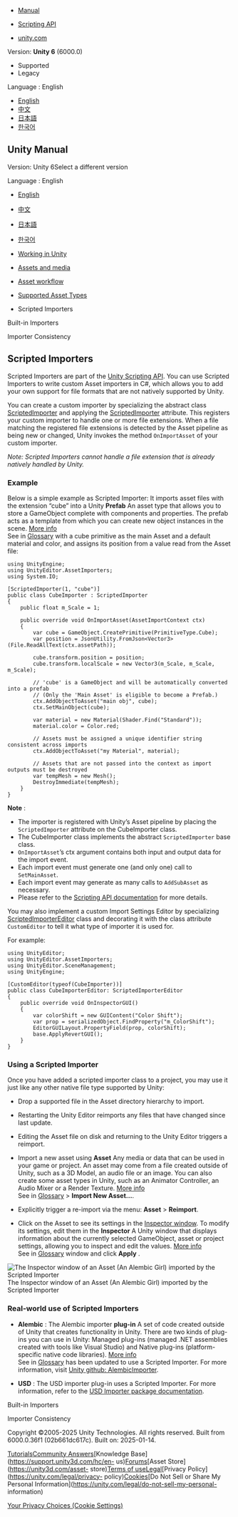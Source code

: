 [](https://docs.unity3d.com)

  * [Manual](../Manual/index.html)
  * [Scripting API](../ScriptReference/index.html)

  * [unity.com](https://unity.com/)

Version: **Unity 6** (6000.0)

  * Supported
  * Legacy

Language : English

  * [English](/Manual/ScriptedImporters.html)
  * [中文](/cn/current/Manual/ScriptedImporters.html)
  * [日本語](/ja/current/Manual/ScriptedImporters.html)
  * [한국어](/kr/current/Manual/ScriptedImporters.html)

[](https://docs.unity3d.com)

## Unity Manual

Version: Unity 6Select a different version

Language : English

  * [English](/Manual/ScriptedImporters.html)
  * [中文](/cn/current/Manual/ScriptedImporters.html)
  * [日本語](/ja/current/Manual/ScriptedImporters.html)
  * [한국어](/kr/current/Manual/ScriptedImporters.html)

  * [Working in Unity](working-in-unity.html)
  * [Assets and media](assets-and-media.html)
  * [Asset workflow](AssetWorkflow.html)
  * [Supported Asset Types](AssetTypes.html)
  * Scripted Importers

[](BuiltInImporters.html)

Built-in Importers

[](ImporterConsistency.html)

Importer Consistency

## Scripted Importers

Scripted Importers are part of the [Unity Scripting API](scripting.html). You
can use Scripted Importers to write custom Asset importers in C#, which allows
you to add your own support for file formats that are not natively supported
by Unity.

You can create a custom importer by specializing the abstract class
[ScriptedImporter](../ScriptReference/AssetImporters.ScriptedImporter.html)
and applying the
[ScriptedImporter](../ScriptReference/AssetImporters.ScriptedImporterAttribute.html)
attribute. This registers your custom importer to handle one or more file
extensions. When a file matching the registered file extensions is detected by
the Asset pipeline as being new or changed, Unity invokes the method
`OnImportAsset` of your custom importer.

_Note: Scripted Importers cannot handle a file extension that is already
natively handled by Unity._

### Example

Below is a simple example as Scripted Importer: It imports asset files with
the extension “cube” into a Unity **Prefab** An asset type that allows you to
store a GameObject complete with components and properties. The prefab acts as
a template from which you can create new object instances in the scene. [More
info](Prefabs.html)  
See in [Glossary](Glossary.html#Prefab) with a cube primitive as the main
Asset and a default material and color, and assigns its position from a value
read from the Asset file:

    
    
    using UnityEngine;
    using UnityEditor.AssetImporters;
    using System.IO;
    
    [ScriptedImporter(1, "cube")]
    public class CubeImporter : ScriptedImporter
    {
        public float m_Scale = 1;
    
        public override void OnImportAsset(AssetImportContext ctx)
        {
            var cube = GameObject.CreatePrimitive(PrimitiveType.Cube);
            var position = JsonUtility.FromJson<Vector3>(File.ReadAllText(ctx.assetPath));
    
            cube.transform.position = position;
            cube.transform.localScale = new Vector3(m_Scale, m_Scale, m_Scale);
    
            // 'cube' is a GameObject and will be automatically converted into a prefab
            // (Only the 'Main Asset' is eligible to become a Prefab.)
            ctx.AddObjectToAsset("main obj", cube);
            ctx.SetMainObject(cube);
    
            var material = new Material(Shader.Find("Standard"));
            material.color = Color.red;
    
            // Assets must be assigned a unique identifier string consistent across imports
            ctx.AddObjectToAsset("my Material", material);
    
            // Assets that are not passed into the context as import outputs must be destroyed
            var tempMesh = new Mesh();
            DestroyImmediate(tempMesh);
        }
    }
    

**Note** :

  * The importer is registered with Unity’s Asset pipeline by placing the `ScriptedImporter` attribute on the CubeImporter class.
  * The CubeImporter class implements the abstract `ScriptedImporter` base class.
  * `OnImportAsset`’s ctx argument contains both input and output data for the import event.
  * Each import event must generate one (and only one) call to `SetMainAsset`.
  * Each import event may generate as many calls to `AddSubAsset` as necessary.
  * Please refer to the [Scripting API documentation](../ScriptReference/AssetImporters.ScriptedImporter.html) for more details.

You may also implement a custom Import Settings Editor by specializing
[ScriptedImporterEditor](../ScriptReference/AssetImporters.ScriptedImporterEditor.html)
class and decorating it with the class attribute `CustomEditor` to tell it
what type of importer it is used for.

For example:

    
    
    using UnityEditor;
    using UnityEditor.AssetImporters;
    using UnityEditor.SceneManagement;
    using UnityEngine;
    
    [CustomEditor(typeof(CubeImporter))]
    public class CubeImporterEditor: ScriptedImporterEditor
    {
        public override void OnInspectorGUI()
        {
            var colorShift = new GUIContent("Color Shift");
            var prop = serializedObject.FindProperty("m_ColorShift");
            EditorGUILayout.PropertyField(prop, colorShift);
            base.ApplyRevertGUI();
        }
    }
    

### Using a Scripted Importer

Once you have added a scripted importer class to a project, you may use it
just like any other native file type supported by Unity:

  * Drop a supported file in the Asset directory hierarchy to import.
  * Restarting the Unity Editor reimports any files that have changed since last update.
  * Editing the Asset file on disk and returning to the Unity Editor triggers a reimport.
  * Import a new asset using **Asset** Any media or data that can be used in your game or project. An asset may come from a file created outside of Unity, such as a 3D Model, an audio file or an image. You can also create some asset types in Unity, such as an Animator Controller, an Audio Mixer or a Render Texture. [More info](AssetWorkflow.html)  
See in [Glossary](Glossary.html#Asset) > **Import New Asset…**.

  * Explicitly trigger a re-import via the menu: **Asset** > **Reimport**.
  * Click on the Asset to see its settings in the [Inspector window](UsingTheInspector.html). To modify its settings, edit them in the **Inspector** A Unity window that displays information about the currently selected GameObject, asset or project settings, allowing you to inspect and edit the values. [More info](UsingTheInspector.html)  
See in [Glossary](Glossary.html#Inspector) window and click **Apply** .  
  

![The Inspector window of an Asset \(An Alembic Girl\) imported by the
Scripted Importer](../uploads/Main/ScriptedImporters-2.png) The Inspector
window of an Asset (An Alembic Girl) imported by the Scripted Importer

### Real-world use of Scripted Importers

  * **Alembic** : The Alembic importer **plug-in** A set of code created outside of Unity that creates functionality in Unity. There are two kinds of plug-ins you can use in Unity: Managed plug-ins (managed .NET assemblies created with tools like Visual Studio) and Native plug-ins (platform-specific native code libraries). [More info](./plug-ins.html)  
See in [Glossary](Glossary.html#Plug-in) has been updated to use a Scripted
Importer. For more information, visit [Unity github:
AlembicImporter](https://github.com/unity3d-jp/AlembicImporter).

  * **USD** : The USD importer plug-in uses a Scripted Importer. For more information, refer to the [USD Importer package documentation](https://docs.unity3d.com/Packages/com.unity.importer.usd@1.0/manual/index.html).

[](BuiltInImporters.html)

Built-in Importers

[](ImporterConsistency.html)

Importer Consistency

Copyright ©2005-2025 Unity Technologies. All rights reserved. Built from
6000.0.36f1 (02b661dc617c). Built on: 2025-01-14.

[Tutorials](https://learn.unity.com/)[Community
Answers](https://answers.unity3d.com)[Knowledge
Base](https://support.unity3d.com/hc/en-
us)[Forums](https://forum.unity3d.com)[Asset Store](https://unity3d.com/asset-
store)[Terms of
use](https://docs.unity3d.com/Manual/TermsOfUse.html)[Legal](https://unity.com/legal)[Privacy
Policy](https://unity.com/legal/privacy-
policy)[Cookies](https://unity.com/legal/cookie-policy)[Do Not Sell or Share
My Personal Information](https://unity.com/legal/do-not-sell-my-personal-
information)

[Your Privacy Choices (Cookie Settings)](javascript:void\(0\);)

